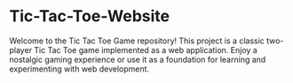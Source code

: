 # Tic-Tac-Toe-Website
Welcome to the Tic Tac Toe Game repository! This project is a classic two-player Tic Tac Toe game implemented as a web application. Enjoy a nostalgic gaming experience or use it as a foundation for learning and experimenting with web development.

